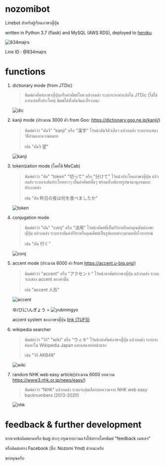 # nozomibot

Linebot สำหรับผู้เรียนภาษาญี่ปุ่น

written in Python 3.7 (flask) and MySQL (AWS RDS), deployed to [heroku](https://www.heroku.com)

![834majrs](https://user-images.githubusercontent.com/44984892/79058885-92a1ac00-7c9d-11ea-8600-6ed00def18ca.png)

Line ID : @834majrs

# functions

1. dictionary mode (from JTDic)
    > พิมพ์คำศัพท์ภาษาญี่ปุ่นหรือคำศัพท์ไทย แล้วกดส่ง ระบบจะหาคำแปลใน JTDic (ไม่ใช่การแปลทั้งประโยค) พิมพ์ได้ทั้งคันจิและฮืรางานะ
    
    ![dic](https://user-images.githubusercontent.com/44984892/79058956-794d2f80-7c9e-11ea-941b-439e322e6b34.png)

2. kanji mode (ประมาณ 3000 ตัว from Goo: https://dictionary.goo.ne.jp/kanji/) 
    > พิมพ์คำว่า "คันจิ" "kanji" หรือ "漢字" ไว้หน้าคันจิตัวเดียว แล้วกดส่ง ระบบจะแสดงวิธีอ่านและความหมาย
    >
    > เช่น "คันจิ 望"
    
    ![kanji](https://user-images.githubusercontent.com/44984892/79058950-74887b80-7c9e-11ea-9a5d-2e1c3a6d2c80.png)

3. tokenization mode (โดยใช้ MeCab)
    > พิมพ์คำว่า "ตัด" "token" "切って" หรือ "分けて" ไว้หน้าประโยคภาษาญี่ปุ่น แล้วกดส่ง ระบบจะตัดประโยคยาวๆ เป็นคำศัพท์สั้นๆ พร้อมทั้งอธิบายรูปพจนานุกรมและประเภทคำ 
    >
    > เช่น "ตัด 昨日の夜は何を食べましたか"
    
    ![token](https://user-images.githubusercontent.com/44984892/79058955-76ead580-7c9e-11ea-8c96-9096363ae9a5.png)

4. conjugation mode
    > พิมพ์คำว่า "ผัน" "conj" หรือ "活用" ไว้หน้าศัพท์ที่เป็นกิริยาหรือคำคุณศัพท์ภาษาญี่ปุ่น แล้วกดส่ง ระบบจะผันคำกิริยาหรือคุณศัพท์เป็นรูปแบบต่างๆตามหลักไวยากรณ์ 
    >
    > เช่น "ผัน 行く"
    
    ![conj](https://user-images.githubusercontent.com/44984892/79058953-75b9a880-7c9e-11ea-887c-08add2d5717c.png)

5. accent mode (ประมาณ 6000 คำ from https://accent.u-biq.org/)
    > พิมพ์คำว่า "accent" หรือ "アクセント" ไว้หน้าคำศัพท์ภาษาญี่ปุ่น แล้วกดส่ง ระบบจะแสดง accent ของคำนั้น
    >
    > เช่น "accent 人形"
    
    ![accent](https://user-images.githubusercontent.com/44984892/79058951-75211200-7c9e-11ea-8481-0b92ef6016a8.png)
    
    ゆ/びに\んぎょう = ![yubiningyo](https://user-images.githubusercontent.com/44984892/79059193-4193b700-7ca1-11ea-931b-d52121fec7d2.png)
    
    accent system ของภาษาญี่ปุ่น [link (TUFS)](http://www.coelang.tufs.ac.jp/ja/th/pmod/practical/01-08-01.php)


6. wikipedia searcher
    > พิมพ์คำว่า "วิกิ" "wiki" หรือ "ウィキ" ไว้หน้าคำศัพท์ภาษาญี่ปุ่น แล้วกดส่ง ระบบจะค้นหาใน Wikipedia Japan และแสดงย่อหน้าแรก
    >
    > เช่น "วิกิ AKB48"
    
    ![wiki](https://user-images.githubusercontent.com/44984892/79058949-73efe500-7c9e-11ea-94f4-15ff161de270.png)

7. random NHK web easy article(ประมาณ 6000 บทความ https://www3.nhk.or.jp/news/easy/)
    > พิมพ์คำว่า "NHK" แล้วกดส่ง ระบบจะสุ่มเลือกบทความจาก NHK web easy backnumbers (2013-2020)
    
    ![nhk](https://user-images.githubusercontent.com/44984892/79058948-705c5e00-7c9e-11ea-9d72-e4173b27c410.png)

# feedback & further development

หากเจอข้อผิดพลาดหรือ bug ต่างๆ กรุณารบกวนแจ้งให้ทราบโดยพิมพ์ "feedback เมสเสจ" 

หรือติดต่อทาง Facebook (ชื่อ: Nozomi Ymd) ด้วยนะครับ

ขอบคุณครับ
